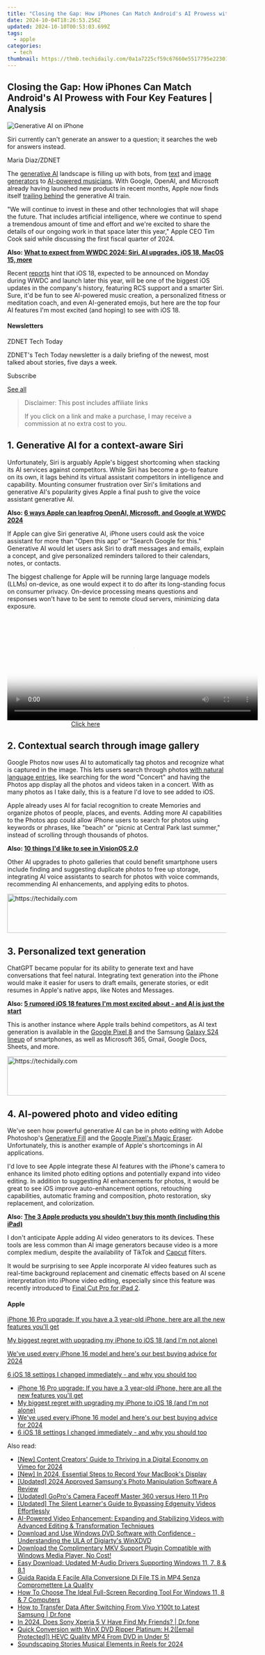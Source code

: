 ```yaml
---
title: "Closing the Gap: How iPhones Can Match Android's AI Prowess with Four Key Features | Analysis"
date: 2024-10-04T18:26:53.256Z
updated: 2024-10-10T00:53:03.699Z
tags:
  - apple
categories:
  - tech
thumbnail: https://thmb.techidaily.com/0a1a7225cf59c67660e5517795e22301d6d92dc2445c6377515e5503eb99dcd0.jpg
---
```


## Closing the Gap: How iPhones Can Match Android's AI Prowess with Four Key Features | Analysis

![Generative AI on iPhone](https://www.zdnet.com/a/img/resize/57436ed5880104884075ee42f70a438db55cc480/2024/02/02/f5686af6-afee-4ab3-9992-34f419d9c8e2/generative-ai-on-iphone.jpg?auto=webp&width=1280)

Siri currently can't generate an answer to a question; it searches the web for answers instead.

Maria Diaz/ZDNET

The [generative AI](https://www.zdnet.com/article/what-is-generative-ai-and-why-is-it-so-popular-heres-everything-you-need-to-know/) landscape is filling up with bots, from [text](https://www.zdnet.com/article/best-ai-chatbot/) and [image generators](https://www.zdnet.com/article/best-ai-image-generator/) to [AI-powered musicians](https://www.zdnet.com/article/stability-ai-just-unveiled-a-text-to-music-generator-and-you-can-try-it-heres-how/). With Google, OpenAI, and Microsoft already having launched new products in recent months, Apple now finds itself [trailing behind](https://www.zdnet.com/article/how-apples-ai-advances-could-make-or-break-the-iphone-16/) the generative AI train.

"We will continue to invest in these and other technologies that will shape the future. That includes artificial intelligence, where we continue to spend a tremendous amount of time and effort and we're excited to share the details of our ongoing work in that space later this year," Apple CEO Tim Cook said while discussing the first fiscal quarter of 2024\. 

**Also: [What to expect from WWDC 2024: Siri, AI upgrades, iOS 18, MacOS 15, more](https://www.zdnet.com/article/what-to-expect-from-wwdc-2024-siri-ai-upgrades-ios-18-macos-15-more/)**

Recent [reports](https://www.bloomberg.com/news/newsletters/2024-01-28/apple-eu-changes-sideloading-third-party-app-stores-are-future-of-the-iphone-lrxjzbg6) hint that iOS 18, expected to be announced on Monday during WWDC and launch later this year, will be one of the biggest iOS updates in the company's history, featuring RCS support and a smarter Siri. Sure, it'd be fun to see AI-powered music creation, a personalized fitness or meditation coach, and even AI-generated emojis, but here are the top four AI features I'm most excited (and hoping) to see with iOS 18.

#### Newsletters

ZDNET Tech Today

ZDNET's Tech Today newsletter is a daily briefing of the newest, most talked about stories, five days a week.

 Subscribe

[See all](https://www.zdnet.com/newsletters/)

>  Disclaimer: This post includes affiliate links
>
>  If you click on a link and make a purchase, I may receive a commission at no extra cost to you.
>

## 1\. Generative AI for a context-aware Siri

Unfortunately, Siri is arguably Apple's biggest shortcoming when stacking its AI services against competitors. While Siri has become a go-to feature on its own, it lags behind its virtual assistant competitors in intelligence and capability. Mounting consumer frustration over Siri's limitations and generative AI's popularity gives Apple a final push to give the voice assistant generative AI.

**Also: [6 ways Apple can leapfrog OpenAI, Microsoft, and Google at WWDC 2024](https://www.zdnet.com/article/6-ways-apple-can-leapfrog-openai-microsoft-and-google-at-wwdc-2024/)**

If Apple can give Siri generative AI, iPhone users could ask the voice assistant for more than "Open this app" or "Search Google for this." Generative AI would let users ask Siri to draft messages and emails, explain a concept, and give personalized reminders tailored to their calendars, notes, or contacts. 

The biggest challenge for Apple will be running large language models (LLMs) on-device, as one would expect it to do after its long-standing focus on consumer privacy. On-device processing means questions and responses won't have to be sent to remote cloud servers, minimizing data exposure.

<!-- affiliate ads begin -->
<span id="1993650">
					<video width="576" height="240" style="cursor:pointer"
           poster="//a.impactradius-go.com/display-clicktoplayimage/1993650.png"
           onclick="if(!this.playClicked){this.play();this.setAttribute('controls',true);this.playClicked=true;}">
	   <source src="//a.impactradius-go.com/display-ad/22993-1993650">
	   <img src="//a.impactradius-go.com/display-clicktoplayimage/1993650.png" style="border: none; height: 100%; width: 100%; object-fit: contain">
	</video>
	<div style="width:360px;text-align:center"><a href="javascript:window.open(decodeURIComponent('https%3A%2F%2Fhomestyler.sjv.io%2Fc%2F5597632%2F1993650%2F22993'), '_blank');void(0);">Click here</a></div>
</span>
<img height="0" width="0" src="https://imp.pxf.io/i/5597632/1993650/22993" style="position:absolute;visibility:hidden;" border="0" />
<!-- affiliate ads end -->

## 2\. Contextual search through image gallery

Google Photos now uses AI to automatically tag photos and recognize what is captured in the image. This lets users search through photos [with natural language entries](https://www.zdnet.com/article/this-subtle-but-useful-ai-feature-was-my-favorite-google-io-2024-announcement/), like searching for the word "Concert" and having the Photos app display all the photos and videos taken in a concert. With as many photos as I take daily, this is a feature I'd love to see added to iOS. 

Apple already uses AI for facial recognition to create Memories and organize photos of people, places, and events. Adding more AI capabilities to the Photos app could allow iPhone users to search for photos using keywords or phrases, like "beach" or "picnic at Central Park last summer," instead of scrolling through thousands of photos. 

**Also: [10 things I'd like to see in VisionOS 2.0](https://www.zdnet.com/article/10-things-id-like-to-see-in-visionos-2-0/)**

Other AI upgrades to photo galleries that could benefit smartphone users include finding and suggesting duplicate photos to free up storage, integrating AI voice assistants to search for photos with voice commands, recommending AI enhancements, and applying edits to photos. 

<!-- affiliate ads begin -->
<a href="https://aligracehair.sjv.io/c/5597632/2115951/19272" target="_top" id="2115951">
  <img src="//a.impactradius-go.com/display-ad/19272-2115951" border="0" alt="https://techidaily.com" width="728" height="90"/>
</a>
<img height="0" width="0" src="https://aligracehair.sjv.io/i/5597632/2115951/19272" style="position:absolute;visibility:hidden;" border="0" />
<!-- affiliate ads end -->

## 3\. Personalized text generation

ChatGPT became popular for its ability to generate text and have conversations that feel natural. Integrating text generation into the iPhone would make it easier for users to draft emails, generate stories, or edit resumes in Apple's native apps, like Notes and Messages. 

**Also: [5 rumored iOS 18 features I'm most excited about - and AI is just the start](https://www.zdnet.com/article/5-rumored-ios-18-features-im-most-excited-about-and-ai-is-just-the-start/)**

This is another instance where Apple trails behind competitors, as AI text generation is available in the [Google Pixel 8](https://www.kqzyfj.com/click-9041660-15823334-1717160402000?sid=zd-%5F%5FCOM%5FCLICK%5FID%5F%5F-dtp) and the Samsung [Galaxy S24 lineup](https://shop-links.co/link/?url=https%3A%2F%2Fwww.samsung.com%2Fus%2Fsmartphones%2Fgalaxy-s24%2Fbuy%2Fgalaxy-s24-256gb-unlocked-sm-s921ulbexaa%2F&publisher_slug=itechdaily19598&exclusive=1) of smartphones, as well as Microsoft 365, Gmail, Google Docs, Sheets, and more. 

<!-- affiliate ads begin -->
<a href="https://aligracehair.sjv.io/c/5597632/1868590/19272" target="_top" id="1868590">
  <img src="//a.impactradius-go.com/display-ad/19272-1868590" border="0" alt="https://techidaily.com" width="728" height="90"/>
</a>
<img height="0" width="0" src="https://aligracehair.sjv.io/i/5597632/1868590/19272" style="position:absolute;visibility:hidden;" border="0" />
<!-- affiliate ads end -->

## 4\. AI-powered photo and video editing

We've seen how powerful generative AI can be in photo editing with Adobe Photoshop's [Generative Fill](https://www.zdnet.com/article/what-to-do-if-generative-fill-is-grayed-out-in-your-adobe-photoshop-ai-beta/) and the [Google Pixel's Magic Eraser](https://www.zdnet.com/article/how-to-use-magic-eraser-on-the-google-pixel/). Unfortunately, this is another example of Apple's shortcomings in AI applications. 

I'd love to see Apple integrate these AI features with the iPhone's camera to enhance its limited photo editing options and potentially expand into video editing. In addition to suggesting AI enhancements for photos, it would be great to see iOS improve auto-enhancement options, retouching capabilities, automatic framing and composition, photo restoration, sky replacement, and colorization. 

**Also: [The 3 Apple products you shouldn't buy this month (including this iPad)](https://www.zdnet.com/article/the-3-apple-products-you-shouldnt-buy-this-month-including-this-ipad/)**

I don't anticipate Apple adding AI video generators to its devices. These tools are less common than AI image generators because video is a more complex medium, despite the availability of TikTok and [Capcut](https://www.capcut.com/) filters.

It would be surprising to see Apple incorporate AI video features such as real-time background replacement and cinematic effects based on AI scene interpretation into iPhone video editing, especially since this feature was recently introduced to [Final Cut Pro for iPad 2](https://www.zdnet.com/article/these-new-final-cut-pro-for-ipad-features-are-game-changing-for-me-as-a-filmmaker/).

#### Apple

[iPhone 16 Pro upgrade: If you have a 3 year-old iPhone, here are all the new features you'll get](https://www.zdnet.com/article/iphone-16-pro-and-pro-max-hands-on/ "iPhone 16 Pro upgrade: If you have a 3 year-old iPhone, here are all the new features you'll get")

[My biggest regret with upgrading my iPhone to iOS 18 (and I'm not alone)](https://www.zdnet.com/article/my-biggest-regret-with-upgrading-my-iphone-to-ios-18-and-im-not-alone/ "My biggest regret with upgrading my iPhone to iOS 18 (and I'm not alone)")

[We've used every iPhone 16 model and here's our best buying advice for 2024](https://www.zdnet.com/article/iphone-16-pro-max-buying-advice-2024/ "We've used every iPhone 16 model and here's our best buying advice for 2024")

[6 iOS 18 settings I changed immediately - and why you should too](https://www.zdnet.com/article/6-ios-18-settings-i-changed-immediately-and-why-you-should-too/ "6 iOS 18 settings I changed immediately - and why you should too")

* [iPhone 16 Pro upgrade: If you have a 3 year-old iPhone, here are all the new features you'll get](https://www.zdnet.com/article/iphone-16-pro-and-pro-max-hands-on/ "iPhone 16 Pro upgrade: If you have a 3 year-old iPhone, here are all the new features you'll get")
* [My biggest regret with upgrading my iPhone to iOS 18 (and I'm not alone)](https://www.zdnet.com/article/my-biggest-regret-with-upgrading-my-iphone-to-ios-18-and-im-not-alone/ "My biggest regret with upgrading my iPhone to iOS 18 (and I'm not alone)")
* [We've used every iPhone 16 model and here's our best buying advice for 2024](https://www.zdnet.com/article/iphone-16-pro-max-buying-advice-2024/ "We've used every iPhone 16 model and here's our best buying advice for 2024")
* [6 iOS 18 settings I changed immediately - and why you should too](https://www.zdnet.com/article/6-ios-18-settings-i-changed-immediately-and-why-you-should-too/ "6 iOS 18 settings I changed immediately - and why you should too")

<ins class="adsbygoogle"
     style="display:block"
     data-ad-format="autorelaxed"
     data-ad-client="ca-pub-7571918770474297"
     data-ad-slot="1223367746"></ins>

<ins class="adsbygoogle"
     style="display:block"
     data-ad-client="ca-pub-7571918770474297"
     data-ad-slot="8358498916"
     data-ad-format="auto"
     data-full-width-responsive="true"></ins>

<span class="atpl-alsoreadstyle">Also read:</span>
<div><ul>
<li><a href="https://vimeo-videos.techidaily.com/new-content-creators-guide-to-thriving-in-a-digital-economy-on-vimeo-for-2024/"><u>[New] Content Creators' Guide to Thriving in a Digital Economy on Vimeo for 2024</u></a></li>
<li><a href="https://visual-screen-recording.techidaily.com/new-in-2024-essential-steps-to-record-your-macbooks-display/"><u>[New] In 2024, Essential Steps to Record Your MacBook's Display</u></a></li>
<li><a href="https://article-files.techidaily.com/updated-2024-approved-samsungs-photo-manipulation-software-a-review/"><u>[Updated] 2024 Approved Samsung's Photo Manipulation Software A Review</u></a></li>
<li><a href="https://some-knowledge.techidaily.com/updated-gopros-camera-faceoff-master-360-versus-hero-11-pro/"><u>[Updated] GoPro's Camera Faceoff Master 360 versus Hero 11 Pro</u></a></li>
<li><a href="https://some-guidance.techidaily.com/updated-the-silent-learners-guide-to-bypassing-edgenuity-videos-effortlessly/"><u>[Updated] The Silent Learner's Guide to Bypassing Edgenuity Videos Effortlessly</u></a></li>
<li><a href="https://eaxpv-info.techidaily.com/ai-powered-video-enhancement-expanding-and-stabilizing-videos-with-advanced-editing-and-transformation-techniques/"><u>AI-Powered Video Enhancement: Expanding and Stabilizing Videos with Advanced Editing & Transformation Techniques</u></a></li>
<li><a href="https://eaxpv-info.techidaily.com/download-and-use-windows-dvd-software-with-confidence-understanding-the-ula-of-digiartys-winxdvd/"><u>Download and Use Windows DVD Software with Confidence - Understanding the ULA of Digiarty's WinXDVD</u></a></li>
<li><a href="https://eaxpv-info.techidaily.com/download-the-complimentary-mkv-support-plugin-compatible-with-windows-media-player-no-cost/"><u>Download the Complimentary MKV Support Plugin Compatible with Windows Media Player, No Cost!</u></a></li>
<li><a href="https://hardware-updates.techidaily.com/easy-download-updated-m-audio-drivers-supporting-windows-11-7-8-and-81/"><u>Easy Download: Updated M-Audio Drivers Supporting Windows 11, 7, 8 & 8.1</u></a></li>
<li><a href="https://eaxpv-info.techidaily.com/guida-rapida-e-facile-alla-conversione-di-file-ts-in-mp4-senza-compromettere-la-quality/"><u>Guida Rapida E Facile Alla Conversione Di File TS in MP4 Senza Compromettere La Quality</u></a></li>
<li><a href="https://eaxpv-info.techidaily.com/how-to-choose-the-ideal-full-screen-recording-tool-for-windows-11-8-and-7-computers/"><u>How To Choose The Ideal Full-Screen Recording Tool For Windows 11, 8 & 7 Computers</u></a></li>
<li><a href="https://android-transfer.techidaily.com/how-to-transfer-data-after-switching-from-vivo-y100t-to-latest-samsung-drfone-by-drfone-transfer-from-android-transfer-from-android/"><u>How to Transfer Data After Switching From Vivo Y100t to Latest Samsung | Dr.fone</u></a></li>
<li><a href="https://location-social.techidaily.com/in-2024-does-sony-xperia-5-v-have-find-my-friends-drfone-by-drfone-virtual-android/"><u>In 2024, Does Sony Xperia 5 V Have Find My Friends? | Dr.fone</u></a></li>
<li><a href="https://eaxpv-info.techidaily.com/quick-conversion-with-winx-dvd-ripper-platinum-h2email-protected-hevc-quality-mp4-from-dvd-in-under-5/"><u>Quick Conversion with WinX DVD Ripper Platinum: H.2([email Protected]) HEVC Quality MP4 From DVD in Under 5!</u></a></li>
<li><a href="https://instagram-videos.techidaily.com/soundscaping-stories-musical-elements-in-reels-for-2024/"><u>Soundscaping Stories Musical Elements in Reels for 2024</u></a></li>
</ul></div>

